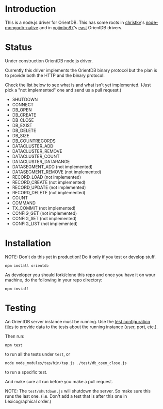 Introduction
========

This is a node.js driver for OrientDB. This has some roots in [christkv](https://github.com/christkv)'s [node-mongodb-native](https://github.com/christkv/node-mongodb-native) and in [yojimbo87](https://github.com/yojimbo87)'s [east](https://github.com/yojimbo87/east) OrientDB drivers.

Status
========

Under construction OrientDB node.js driver.

Currently this driver implements the OrientDB binary protocol but the plan is to provide both the HTTP and the binary protocol.

Check the list below to see what is and what isn't yet implemented. (Just pick a "not implemented" one and send us a pull request.)

* SHUTDOWN
* CONNECT
* DB_OPEN
* DB_CREATE
* DB_CLOSE
* DB_EXIST
* DB_DELETE
* DB_SIZE
* DB_COUNTRECORDS
* DATACLUSTER_ADD
* DATACLUSTER_REMOVE
* DATACLUSTER_COUNT
* DATACLUSTER_DATARANGE
* DATASEGMENT_ADD (not implemented)
* DATASEGMENT_REMOVE (not implemented)
* RECORD_LOAD (not implemented)
* RECORD_CREATE (not implemented)
* RECORD_UPDATE (not implemented)
* RECORD_DELETE (not implemented)
* COUNT
* COMMAND
* TX_COMMIT (not implemented)
* CONFIG_GET (not implemented)
* CONFIG_SET (not implemented)
* CONFIG_LIST (not implemented)

Installation
========

NOTE: Don't do this yet in production! Do it only if you test or develop stuff.

```
npm install orientdb
```

As developer you should fork/clone this repo and once you have it on wour machine, do the following in your repo directory:

```
npm install
```

Testing
========

An OrientDB server instance must be running. Use the [test configuration files](https://github.com/gabipetrovay/node-orientdb/tree/master/config/test) to provide data to the tests about the running instance (user, port, etc.).

Then run:

`npm test`

to run all the tests under `test`, or

`node node_modules/tap/bin/tap.js ./test/db_open_close.js`

to run a specific test.

And make sure all run before you make a pull request.

NOTE: The `test/shutdown.js` will shutdown the server. So make sure this runs the last one. (i.e. Don't add a test that is after this one in Lexicographical order.)
